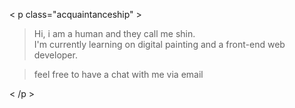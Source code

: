 < p class="acquaintanceship" >
  
> Hi, i am a human and they call me shin. <br>
> I'm currently learning on digital painting and a front-end web developer.

> feel free to have a chat with me via email

< /p >

<!---
fromrha/fromrha is a ✨ special ✨ repository because its `README.md` (this file) appears on your GitHub profile.
You can click the Preview link to take a look at your changes.
--->

